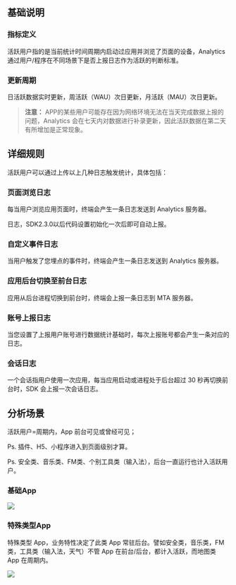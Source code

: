 ## 基础说明

### 指标定义
活跃用户指的是当前统计时间周期内启动过应用并浏览了页面的设备，Analytics 通过用户/程序在不同场景下是否上报日志作为活跃的判断标准。

### 更新周期
日活跃数据实时更新，周活跃（WAU）次日更新，月活跃（MAU）次日更新。
 
> **注意：**
> APP的某些用户可能存在因为网络环境无法在当天完成数据上报的问题，Analytics 会在七天内对数据进行补录更新，因此活跃数据在第二天有所增加是正常现象。
 
## 详细规则
活跃用户可以通过上传以上几种日志触发统计，具体包括：

### 页面浏览日志

每当用户浏览应用页面时，终端会产生一条日志发送到 Analytics 服务器。

日志，SDK2.3.0以后代码设置初始化一次后即可自动上报。

### 自定义事件日志

当用户触发了您埋点的事件时，终端会产生一条日志发送到 Analytics 服务器。

### 应用后台切换至前台日志

应用从后台进程切换到前台时，终端会上报一条日志到 MTA 服务器。

### 账号上报日志

当您设置了上报用户账号进行数据统计基础时，每次上报账号都会产生一条对应的日志。

### 会话日志

一个会话指用户使用一次应用，每当应用启动或进程处于后台超过 30 秒再切换前台时，SDK 会上报一次会话日志。

## 分析场景

活跃用户=周期内，App 前台可见或曾经可见；

Ps. 插件、H5、小程序进入到页面级别才算。

Ps. 安全类、音乐类、FM类、个别工具类（输入法），后台一直运行也计入活跃用户。

### 基础App

![](http://imgcache.tce.fsphere.cn/static/docs.developer.qq.com/mta/assets/active_scene.png)

### 特殊类型App

特殊类型 App，业务特性决定了此类 App 常驻后台。譬如安全类，音乐类，FM 类，工具类（输入法，天气）不管 App 在前台/后台，都计入活跃，而地图类 App 在周期内。

![](http://imgcache.tce.fsphere.cn/static/docs.developer.qq.com/mta/assets/active_scene_special.png)
